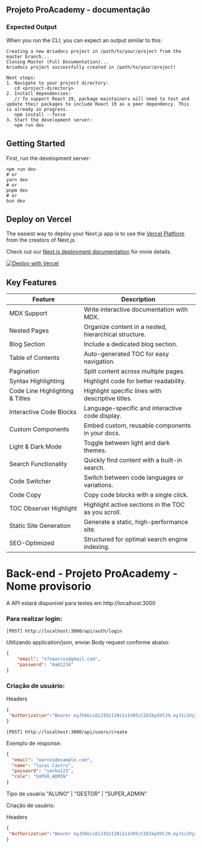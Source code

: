 ## Projeto ProAcademy - documentação

### Expected Output

When you run the CLI, you can expect an output similar to this:

```
Creating a new Ariadocs project in /path/to/your/project from the master branch...
Cloning Master (Full Documentation)...
Ariadocs project successfully created in /path/to/your/project!

Next steps:
1. Navigate to your project directory:
   cd <project-directory>
2. Install dependencies:
   // To support React 19, package maintainers will need to test and update their packages to include React 19 as a peer dependency. This is already in progress.
   npm install --force 
3. Start the development server:
   npm run dev
```

## Getting Started

First, run the development server:

```plaintext
npm run dev
# or
yarn dev
# or
pnpm dev
# or
bun dev
```


## Deploy on Vercel

The easiest way to deploy your Next.js app is to use the [Vercel Platform](https://vercel.com/new?utm_medium=default-template&filter=next.js&utm_source=create-next-app&utm_campaign=create-next-app-readme) from the creators of Next.js.

Check out our [Next.js deployment documentation](https://nextjs.org/docs/deployment) for more details.

[![Deploy with Vercel](https://vercel.com/button)](https://vercel.com/new/clone?repository-url=https://github.com/nisabmohd/Aria-Docs)

## Key Features

| **Feature**                   | **Description**                                          |
|-------------------------------|----------------------------------------------------------|
| MDX Support                   | Write interactive documentation with MDX.                |
| Nested Pages                  | Organize content in a nested, hierarchical structure.    |
| Blog Section                  | Include a dedicated blog section.                        |
| Table of Contents             | Auto-generated TOC for easy navigation.                  |
| Pagination                    | Split content across multiple pages.                     |
| Syntax Highlighting           | Highlight code for better readability.                   |
| Code Line Highlighting & Titles | Highlight specific lines with descriptive titles.      |
| Interactive Code Blocks       | Language-specific and interactive code display.          |
| Custom Components             | Embed custom, reusable components in your docs.          |
| Light & Dark Mode             | Toggle between light and dark themes.                    |
| Search Functionality          | Quickly find content with a built-in search.             |
| Code Switcher                 | Switch between code languages or variations.             |
| Code Copy                     | Copy code blocks with a single click.                    |
| TOC Observer Highlight        | Highlight active sections in the TOC as you scroll.      |
| Static Site Generation        | Generate a static, high-performance site.                |
| SEO-Optimized                 | Structured for optimal search engine indexing.           |

# Back-end - Projeto ProAcademy - Nome provisorio

A API estará disponível para testes em http://localhost:3000

### Para realizar login:
```shell
[POST] http://localhost:3000/api/auth/login
```
Utilizando application/json, enviar Body request conforme abaixo:
```json
{
    "email": "n7smarcos@gmail.com",
    "password": "Aa@1234"
}
```

### Criação de usuário:

Headers
```json
{
 "Authorization":"Bearer eyJhbGciOiJIUzI1NiIsInR5cCI6IkpXVCJ9.eyJ1c2VyIjoiZmVsaXBwZSIsInJvbGUiOiJHRVIiLCJ1c2VyX2lkIjoiMTIyMyIsInNlcnZpY2VzIjpbXSwiZXZuIjoic2ltIiwiaXNzIjoic2VsZnJldGFpbCIsImlhdCI6MTcyODU1OTIzNiwiZXhwIjoxNzI4NTk1MjM2LCJ1c2VyX3R5cGUiOiIxIn0.lwtN_bHddSrGRLN363JKFvteWNwxM9BKLDn3pHYS45Q" 
}
```

```shell
[POST] http://localhost:3000/api/users/create
```
Exemplo de response:
```json
{
  "email": "marcos@example.com",
  "name": "lucas Castro",
  "password": "senha123",
  "role": "SUPER_ADMIN"
}
```

Tipo de usuário
"ALUNO" | "GESTOR" | "SUPER_ADMIN"


Criação de usuário:

Headers
```json
{
 "Authorization":"Bearer eyJhbGciOiJIUzI1NiIsInR5cCI6IkpXVCJ9.eyJ1c2VyIjoiZmVsaXBwZSIsInJvbGUiOiJHRVIiLCJ1c2VyX2lkIjoiMTIyMyIsInNlcnZpY2VzIjpbXSwiZXZuIjoic2ltIiwiaXNzIjoic2VsZnJldGFpbCIsImlhdCI6MTcyODU1OTIzNiwiZXhwIjoxNzI4NTk1MjM2LCJ1c2VyX3R5cGUiOiIxIn0.lwtN_bHddSrGRLN363JKFvteWNwxM9BKLDn3pHYS45Q" 
}
```
